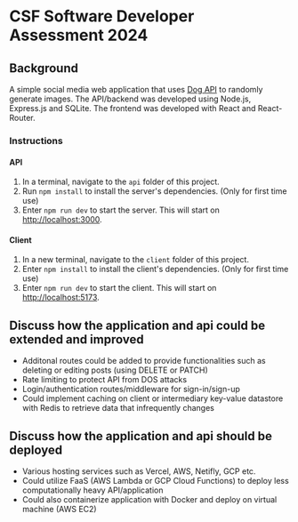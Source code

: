 # CSF Software Developer Assessment 2024

## Background

A simple social media web application that uses [Dog API](https://dog.ceo/dog-api/) to randomly generate images. The API/backend was developed using Node.js, Express.js and SQLite. The frontend was developed with React and React-Router.

### Instructions

#### API

1. In a terminal, navigate to the `api` folder of this project.
2. Run `npm install` to install the server's dependencies. (Only for first time use)
3. Enter  `npm run dev` to start the server. This will start on [http://localhost:3000](http://localhost:3000).

#### Client
1. In a new terminal, navigate to the `client` folder of this project.
2. Enter `npm install` to install the client's dependencies. (Only for first time use)
3. Enter `npm run dev` to start the client. This will start on [http://localhost:5173](http://localhost:5173).


## Discuss how the application and api could be extended and improved

- Additonal routes could be added to provide functionalities such as deleting or editing posts (using DELETE or PATCH)
- Rate limiting to protect API from DOS attacks
- Login/authentication routes/middleware for sign-in/sign-up 
- Could implement caching on client or intermediary key-value datastore with Redis to retrieve data that infrequently changes

## Discuss how the application and api should be deployed

- Various hosting services such as Vercel, AWS, Netifly, GCP etc.
- Could utilize FaaS (AWS Lambda or GCP Cloud Functions) to deploy less computationally heavy API/application
- Could also containerize application with Docker and deploy on virtual machine (AWS EC2)